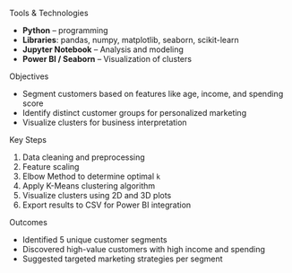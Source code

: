 Tools & Technologies
- **Python** –  programming
- **Libraries**: pandas, numpy, matplotlib, seaborn, scikit-learn
- **Jupyter Notebook** – Analysis and modeling
- **Power BI / Seaborn** – Visualization of clusters

Objectives
- Segment customers based on features like age, income, and spending score
- Identify distinct customer groups for personalized marketing
- Visualize clusters for business interpretation

Key Steps
1. Data cleaning and preprocessing
2. Feature scaling
3. Elbow Method to determine optimal `k`
4. Apply K-Means clustering algorithm
5. Visualize clusters using 2D and 3D plots
6. Export results to CSV for Power BI integration

Outcomes
- Identified 5 unique customer segments
- Discovered high-value customers with high income and spending
- Suggested targeted marketing strategies per segment
